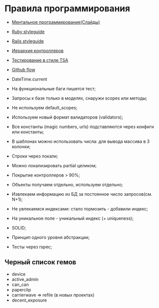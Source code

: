 Правила программирования
========================

* [Ментальное программирование(Слайды)](http://www.slideshare.net/profyclub_ru/07-19946378)
* [Ruby styleguide](https://github.com/bbatsov/ruby-style-guide)
* [Rails styleguide](https://github.com/bbatsov/rails-style-guide)
* [Иерархия контроллеров](http://habrahabr.ru/post/136461/)
* [Тестирование в стиле TSA](http://habrahabr.ru/post/143616/)
* [Github flow](https://guides.github.com/introduction/flow/)


* DateTime.current
* На функциональные баги пишется тест;
* Запросы к базе только в моделях, снаружи scopes или методы;
* Не используем default_scopes;
* Используем новый формат валидаторов (validators);
* Все константы (magic numbers, urls) подставляются через конфиги или константы;
* В шаблонах можно использовать числа: для вывода массива в 3 колонки;
* Строки через локали;
* Можно локализировать partial целиком;
* Покрытие контроллеров > 90%;
* Объекты получаем отдельно, используем отдельно;
* Извлекаем информацию из БД за постоянное число запросов(см. N+1);
* Не увлекаемся индексами: стало тормозить - добавили индекс;
* На уникальное поле - уникальный индекс (+ uniqueness);
* SOLID;
* Принцип одного уровня абстракции;
* Тесты через rspec;

## Черный список гемов

* device
* active_admin
* can_can
* paperclip
* carrierwave => refile (в новых проектах)
* decent_exposure
